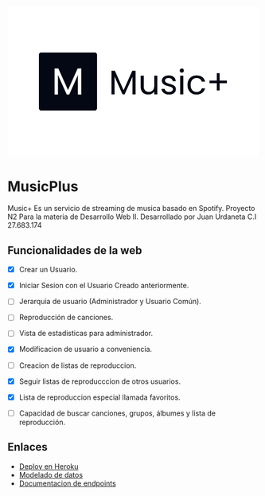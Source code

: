 ![Logo MusicPlus](public/icons/logo.png?raw=true)
# MusicPlus
Music+ Es un servicio de streaming de musica basado en Spotify.
Proyecto N2 Para la materia de Desarrollo Web II.
Desarrollado por Juan Urdaneta C.I 27.683.174

## Funcionalidades de la web
- [x] Crear un Usuario.
- [x] Iniciar Sesion con el Usuario Creado anteriormente.
- [ ] Jerarquia de usuario (Administrador y Usuario Común).
- [ ] Reproducción de canciones.
- [ ] Vista de estadisticas para administrador.
- [x] Modificacion de usuario a conveniencia.
- [ ] Creacion de listas de reproduccion.
- [x] Seguir listas de reproducccion de otros usuarios.
- [x] Lista de reproduccion especial llamada favoritos.
- [ ] Capacidad de buscar canciones, grupos, álbumes y lista de reproducción.


## Enlaces
- [Deploy en Heroku](https://apologetic-mountie-23434.herokuapp.com/)
- [Modelado de datos](https://dbdiagram.io/d/60cfccc70c1ff875fcd5a80f)
- [Documentacion de endpoints](https://documenter.getpostman.com/view/15432930/Tzeah5TK)
